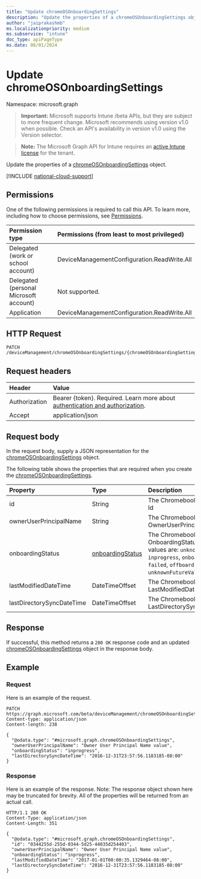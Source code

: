 ```yaml
---
title: "Update chromeOSOnboardingSettings"
description: "Update the properties of a chromeOSOnboardingSettings object."
author: "jaiprakashmb"
ms.localizationpriority: medium
ms.subservice: "intune"
doc_type: apiPageType
ms.date: 08/01/2024
---
```


# Update chromeOSOnboardingSettings

Namespace: microsoft.graph

> **Important:** Microsoft supports Intune /beta APIs, but they are subject to more frequent change. Microsoft recommends using version v1.0 when possible. Check an API's availability in version v1.0 using the Version selector.

> **Note:** The Microsoft Graph API for Intune requires an [active Intune license](https://go.microsoft.com/fwlink/?linkid=839381) for the tenant.

Update the properties of a [chromeOSOnboardingSettings](../resources/intune-chromebooksync-chromeosonboardingsettings.md) object.

[!INCLUDE [national-cloud-support](../../includes/all-clouds.md)]

## Permissions
One of the following permissions is required to call this API. To learn more, including how to choose permissions, see [Permissions](/graph/permissions-reference).

|Permission type|Permissions (from least to most privileged)|
|:---|:---|
|Delegated (work or school account)|DeviceManagementConfiguration.ReadWrite.All|
|Delegated (personal Microsoft account)|Not supported.|
|Application|DeviceManagementConfiguration.ReadWrite.All|

## HTTP Request
<!-- {
  "blockType": "ignored"
}
-->
``` http
PATCH /deviceManagement/chromeOSOnboardingSettings/{chromeOSOnboardingSettingsId}
```

## Request headers
|Header|Value|
|:---|:---|
|Authorization|Bearer {token}. Required. Learn more about [authentication and authorization](/graph/auth/auth-concepts).|
|Accept|application/json|

## Request body
In the request body, supply a JSON representation for the [chromeOSOnboardingSettings](../resources/intune-chromebooksync-chromeosonboardingsettings.md) object.

The following table shows the properties that are required when you create the [chromeOSOnboardingSettings](../resources/intune-chromebooksync-chromeosonboardingsettings.md).

|Property|Type|Description|
|:---|:---|:---|
|id|String|The ChromebookTenant's Id|
|ownerUserPrincipalName|String|The ChromebookTenant's OwnerUserPrincipalName|
|onboardingStatus|[onboardingStatus](../resources/intune-chromebooksync-onboardingstatus.md)|The ChromebookTenant's OnboardingStatus. Possible values are: `unknown`, `inprogress`, `onboarded`, `failed`, `offboarding`, `unknownFutureValue`.|
|lastModifiedDateTime|DateTimeOffset|The ChromebookTenant's LastModifiedDateTime|
|lastDirectorySyncDateTime|DateTimeOffset|The ChromebookTenant's LastDirectorySyncDateTime|



## Response
If successful, this method returns a `200 OK` response code and an updated [chromeOSOnboardingSettings](../resources/intune-chromebooksync-chromeosonboardingsettings.md) object in the response body.

## Example

### Request
Here is an example of the request.
``` http
PATCH https://graph.microsoft.com/beta/deviceManagement/chromeOSOnboardingSettings/{chromeOSOnboardingSettingsId}
Content-type: application/json
Content-length: 238

{
  "@odata.type": "#microsoft.graph.chromeOSOnboardingSettings",
  "ownerUserPrincipalName": "Owner User Principal Name value",
  "onboardingStatus": "inprogress",
  "lastDirectorySyncDateTime": "2016-12-31T23:57:56.1183185-08:00"
}
```

### Response
Here is an example of the response. Note: The response object shown here may be truncated for brevity. All of the properties will be returned from an actual call.
``` http
HTTP/1.1 200 OK
Content-Type: application/json
Content-Length: 351

{
  "@odata.type": "#microsoft.graph.chromeOSOnboardingSettings",
  "id": "0344255d-255d-0344-5d25-44035d254403",
  "ownerUserPrincipalName": "Owner User Principal Name value",
  "onboardingStatus": "inprogress",
  "lastModifiedDateTime": "2017-01-01T00:00:35.1329464-08:00",
  "lastDirectorySyncDateTime": "2016-12-31T23:57:56.1183185-08:00"
}
```